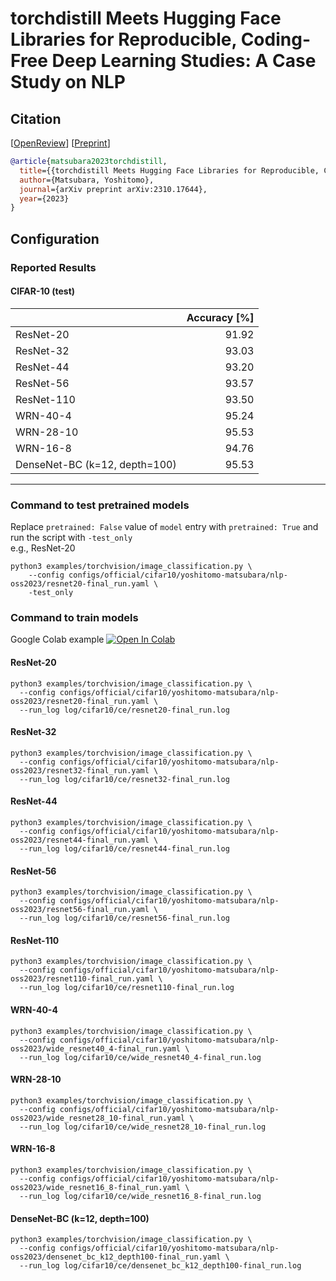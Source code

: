 # torchdistill Meets Hugging Face Libraries for Reproducible, Coding-Free Deep Learning Studies: A Case Study on NLP
## Citation
[[OpenReview](https://openreview.net/forum?id=A5Axeeu1Bo)] [[Preprint](https://arxiv.org/abs/2310.17644)]  
```bibtex
@article{matsubara2023torchdistill,
  title={{torchdistill Meets Hugging Face Libraries for Reproducible, Coding-Free Deep Learning Studies: A Case Study on NLP}},
  author={Matsubara, Yoshitomo},
  journal={arXiv preprint arXiv:2310.17644},
  year={2023}
}
```

## Configuration
### Reported Results
#### CIFAR-10 (test)
|                               |  Accuracy [%] |
|-------------------------------|--------------:|
| ResNet-20                     |         91.92 |
| ResNet-32                     |         93.03 |
| ResNet-44                     |         93.20 |
| ResNet-56                     |         93.57 |
| ResNet-110                    |         93.50 |
| WRN-40-4                      |         95.24 |
| WRN-28-10                     |         95.53 |
| WRN-16-8                      |         94.76 |
| DenseNet-BC (k=12, depth=100) |         95.53 |

---
### Command to test pretrained models

Replace `pretrained: False` value of `model` entry with `pretrained: True` and run the script with `-test_only`  
e.g., ResNet-20
```shell
python3 examples/torchvision/image_classification.py \
    --config configs/official/cifar10/yoshitomo-matsubara/nlp-oss2023/resnet20-final_run.yaml \
    -test_only
```

### Command to train models

Google Colab example [![Open In Colab](https://colab.research.google.com/assets/colab-badge.svg)](https://colab.research.google.com/github/yoshitomo-matsubara/torchdistill/blob/master/demo/cifar_training.ipynb)

#### ResNet-20

```shell
python3 examples/torchvision/image_classification.py \
  --config configs/official/cifar10/yoshitomo-matsubara/nlp-oss2023/resnet20-final_run.yaml \
  --run_log log/cifar10/ce/resnet20-final_run.log
```

#### ResNet-32

```shell
python3 examples/torchvision/image_classification.py \
  --config configs/official/cifar10/yoshitomo-matsubara/nlp-oss2023/resnet32-final_run.yaml \
  --run_log log/cifar10/ce/resnet32-final_run.log
```

#### ResNet-44

```shell
python3 examples/torchvision/image_classification.py \
  --config configs/official/cifar10/yoshitomo-matsubara/nlp-oss2023/resnet44-final_run.yaml \
  --run_log log/cifar10/ce/resnet44-final_run.log
```

#### ResNet-56

```shell
python3 examples/torchvision/image_classification.py \
  --config configs/official/cifar10/yoshitomo-matsubara/nlp-oss2023/resnet56-final_run.yaml \
  --run_log log/cifar10/ce/resnet56-final_run.log
```

#### ResNet-110

```shell
python3 examples/torchvision/image_classification.py \
  --config configs/official/cifar10/yoshitomo-matsubara/nlp-oss2023/resnet110-final_run.yaml \
  --run_log log/cifar10/ce/resnet110-final_run.log
```

#### WRN-40-4

```shell
python3 examples/torchvision/image_classification.py \
  --config configs/official/cifar10/yoshitomo-matsubara/nlp-oss2023/wide_resnet40_4-final_run.yaml \
  --run_log log/cifar10/ce/wide_resnet40_4-final_run.log
```

#### WRN-28-10

```shell
python3 examples/torchvision/image_classification.py \
  --config configs/official/cifar10/yoshitomo-matsubara/nlp-oss2023/wide_resnet28_10-final_run.yaml \
  --run_log log/cifar10/ce/wide_resnet28_10-final_run.log
```

#### WRN-16-8

```shell
python3 examples/torchvision/image_classification.py \
  --config configs/official/cifar10/yoshitomo-matsubara/nlp-oss2023/wide_resnet16_8-final_run.yaml \
  --run_log log/cifar10/ce/wide_resnet16_8-final_run.log
```

#### DenseNet-BC (k=12, depth=100)

```shell
python3 examples/torchvision/image_classification.py \
  --config configs/official/cifar10/yoshitomo-matsubara/nlp-oss2023/densenet_bc_k12_depth100-final_run.yaml \
  --run_log log/cifar10/ce/densenet_bc_k12_depth100-final_run.log
```
